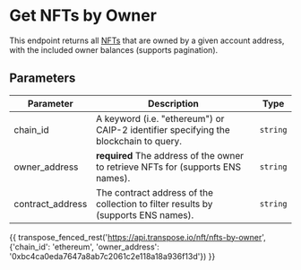 # Get NFTs by Owner

This endpoint returns all [NFTs](../models/nft_model.md) that are owned by a given account address, with the included owner balances (supports pagination).

## Parameters
| Parameter     | Description                                                                          | Type     | 
|---------------|--------------------------------------------------------------------------------------|----------|
| chain_id      | A keyword (i.e. "ethereum") or CAIP-2 identifier specifying the blockchain to query. | `string` | 
| owner_address | **required** The address of the owner to retrieve NFTs for (supports ENS names).    | `string` | 
| contract_address | The contract address of the collection to filter results by (supports ENS names).    | `string` | 

{{ transpose_fenced_rest('https://api.transpose.io/nft/nfts-by-owner', {'chain_id': 'ethereum', 'owner_address': '0xbc4ca0eda7647a8ab7c2061c2e118a18a936f13d'}) }}